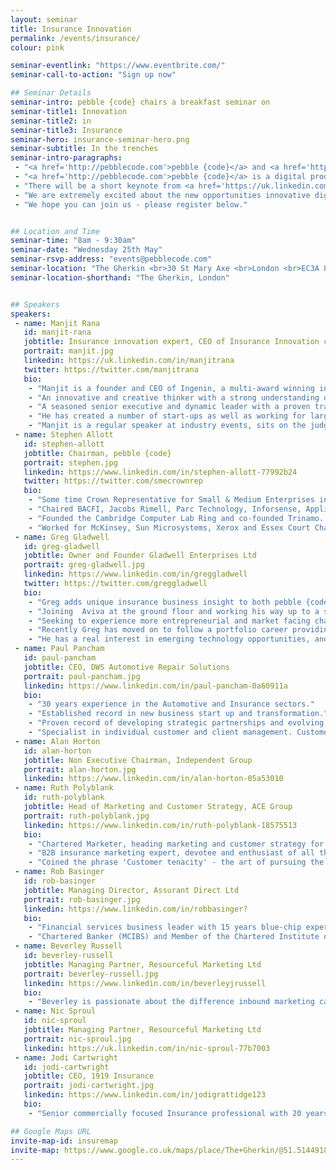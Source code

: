 ```yaml
---
layout: seminar
title: Insurance Innovation
permalink: /events/insurance/
colour: pink

seminar-eventlink: "https://www.eventbrite.com/"
seminar-call-to-action: "Sign up now"

## Seminar Details
seminar-intro: pebble {code} chairs a breakfast seminar on
seminar-title1: Innovation
seminar-title2: in
seminar-title3: Insurance
seminar-hero: insurance-seminar-hero.png
seminar-subtitle: In the trenches
seminar-intro-paragraphs:
 - "<a href='http://pebblecode.com'>pebble {code}</a> and <a href='http://www.ingenin.com/'>Ingenin</a> invite you to join us for a breakfast seminar at <a href='http://searcys.co.uk/venues/the-gherkin/'>Searcys</a> in the Gherkin to discuss the future of technology and innovation in insurance."
 - "<a href='http://pebblecode.com'>pebble {code}</a> is a digital product innovation consultancy with expertise in UX, design and Lean product development, <a href='http://www.ingenin.com/'>Ingenin</a> helps forward thinking insurers create innovative propositions for the constantly connected consumer by helping insurers benefit from disruptive technologies and business models."
 - "There will be a short keynote from <a href='https://uk.linkedin.com/in/manjitrana'>Manjit Rana</a>, Founder & CEO of <a href='http://www.ingenin.com/'>Ingenin</a>, followed by a roundtable discussion, chaired by <a href='http://pebblecode.com'>pebble {code}'s</a> Chairman, <a href='https://en.wikipedia.org/wiki/Stephen_Allott'>Stephen Allott</a>, for a small number of industry movers and shakers to facilitate connections and debate, and ultimately uncover the secret sauce for making innovation happen in insurance."
 - "We are extremely excited about the new opportunities innovative digital solutions can provide in the insurance space and we look forward to discussing it with you."
 - "We hope you can join us - please register below."


## Location and Time
seminar-time: "8am - 9:30am"
seminar-date: "Wednesday 25th May"
seminar-rsvp-address: "events@pebblecode.com"
seminar-location: "The Gherkin <br>30 St Mary Axe <br>London <br>EC3A 8EP"
seminar-location-shorthand: "The Gherkin, London"


## Speakers
speakers:
 - name: Manjit Rana
   id: manjit-rana
   jobtitle: Insurance innovation expert, CEO of Insurance Innovation consultancy, Ingenin and MD Internet Kit Ltd
   portrait: manjit.jpg
   linkedin: https://uk.linkedin.com/in/manjitrana
   twitter: https://twitter.com/manjitrana
   bio:
    - "Manjit is a founder and CEO of Ingenin, a multi-award winning innovation consultancy created to help insurers grow their businesses through the adoption of disruptive technologies and innovative business models."
    - "An innovative and creative thinker with a strong understanding of trends, developments and issues in the insurance sector in the UK and internationally having worked in the UK, USA and APAC regions and widely considered an expert and thought leader on technology based innovation in the insurance sector."
    - "A seasoned senior executive and dynamic leader with a proven track record of management success in both start-up and corporate arena’s and over 25 years experience of technology based proposition development."
    - "He has created a number of start-ups as well as working for large corporates such as CSC, Fujitsu Consulting and AXA Insurance where he was recruited to help create the AXA Innovation Hub."
    - "Manjit is a regular speaker at industry events, sits on the judging panels of industry awards and is an advisor and mentor to several start-ups."
 - name: Stephen Allott
   id: stephen-allott
   jobtitle: Chairman, pebble {code}
   portrait: stephen.jpg
   linkedin: https://www.linkedin.com/in/stephen-allott-77992b24
   twitter: https://twitter.com/smecrownrep
   bio:
    - "Some time Crown Representative for Small & Medium Enterprises in the Cabinet Office and UK delegate for the D5."
    - "Chaired BACFI, Jacobs Rimell, Parc Technology, Inforsense, Applied Generics, COE Group Plc, The Red Gate Council of Advisers, Tideway Systems and Trinamo. NXD on Bright Computing, Trampoline and Zeus."
    - "Founded the Cambridge Computer Lab Ring and co-founded Trinamo. President, CFO and main board director of Micromuse Inc. (NASDAQ: MUSE)."
    - "Worked for McKinsey, Sun Microsystems, Xerox and Essex Court Chambers. Graduate of Trinity College Cambridge, Barrister (Gray’s Inn), Member of the Bar Council of England and Wales, City Fellow of Hughes Hall Cambridge University."
 - name: Greg Gladwell
   id: greg-gladwell
   jobtitle: Owner and Founder Gladwell Enterprises Ltd
   portrait: greg-gladwell.jpg
   linkedin: https://www.linkedin.com/in/greggladwell
   twitter: https://twitter.com/greggladwell
   bio:
    - "Greg adds unique insurance business insight to both pebble {code} and Ingenin as one of the few people to have successfully delivered in profile leadership roles on both the insurer and supplier sides of the market."
    - "Joining  Aviva at the ground floor and working his way up to a senior level, Greg experienced  many varied senior leadership roles that embraced operational, central service function and change programme management activities."
    - "Seeking to experience more entrepreneurial and market facing challenge he progressed to lead 3 businesses in and around the claims management sector, the most visible of these being as CEO UK & Ireland for Crawford & Company for 3.5 years."
    - "Recently Greg has moved on to follow a portfolio career providing mentoring support to some leaders of tomorrow, consultancy services to existing businesses and advisory insight to a number of start ups."
    - "He has a real interest in emerging technology opportunities, and a large network of contacts from 30+ years in the insurance industry to connect with. His ability to translate ideas and possibilities into valued commercial outcomes completes our tri-party partnership perfectly."
 - name: Paul Pancham
   id: paul-pancham
   jobtitle: CEO, DWS Automotive Repair Solutions
   portrait: paul-pancham.jpg
   linkedin: https://www.linkedin.com/in/paul-pancham-0a60911a
   bio:
    - "30 years experience in the Automotive and Insurance sectors."
    - "Established record in new business start up and transformation."
    - "Proven record of developing strategic partnerships and evolving industry changing business models."
    - "Specialist in individual customer and client management. Customer sponsor for DWS Group."
 - name: Alan Horton
   id: alan-horton
   jobtitle: Non Executive Chairman, Independent Group
   portrait: alan-horton.jpg
   linkedin: https://www.linkedin.com/in/alan-horton-05a53010
 - name: Ruth Polyblank
   id: ruth-polyblank
   jobtitle: Head of Marketing and Customer Strategy, ACE Group
   portrait: ruth-polyblank.jpg
   linkedin: https://www.linkedin.com/in/ruth-polyblank-18575513
   bio:
    - "Chartered Marketer, heading marketing and customer strategy for a global organisation in the insurance industry. "
    - "B2B insurance marketing expert, devotee and enthusiast of all things Marketing and Communications and customer centricity."
    - "Coined the phrase 'Customer tenacity' - the art of pursuing the ultimate customer experience with absolute determination."
 - name: Rob Basinger
   id: rob-basinger
   jobtitle: Managing Director, Assurant Direct Ltd
   portrait: rob-basinger.jpg
   linkedin: https://www.linkedin.com/in/robbasinger?
   bio:
    - "Financial services business leader with 15 years blue-chip experience in retail banking, general insurance and wealth management."
    - "Chartered Banker (MCIBS) and Member of the Chartered Institute of Marketing (MCIM)"
 - name: Beverley Russell
   id: beverley-russell
   jobtitle: Managing Partner, Resourceful Marketing Ltd
   portrait: beverley-russell.jpg
   linkedin: https://www.linkedin.com/in/beverleyjrussell
   bio:
    - "Beverley is passionate about the difference inbound marketing can make to tech businesses Tech through and through – started her career in hardware giants like Sony and Canon and then literally went into the cloud at start up MyQuickCloud and then to Cobweb a key Microsoft partner. Fully qualified in Marketing MA, CIM and fully accredited in inbound with Hubspot."
 - name: Nic Sproul
   id: nic-sproul
   jobtitle: Managing Partner, Resourceful Marketing Ltd
   portrait: nic-sproul.jpg
   linkedin: https://uk.linkedin.com/in/nic-sproul-77b7003
 - name: Jodi Cartwright
   id: jodi-cartwright
   jobtitle: CEO, 1919 Insurance
   portrait: jodi-cartwright.jpg
   linkedin: https://www.linkedin.com/in/jodigrattidge123
   bio:
    - "Senior commercially focused Insurance professional with 20 years experience specifically in the UK commercial and personal lines market."

## Google Maps URL
invite-map-id: insuremap
invite-map: https://www.google.co.uk/maps/place/The+Gherkin/@51.5144918,-0.0803065,15z/data=!4m2!3m1!1s0x0:0x5c81b8a1a822fda8?sa=X&ved=0ahUKEwjJzNP_lO3LAhWJ5xoKHcemB-IQ_BIIiwEwEQ
---
```

